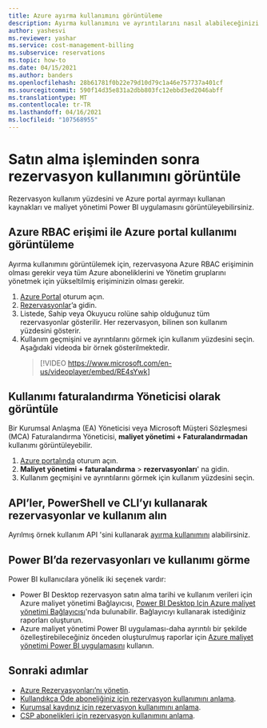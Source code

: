 ```yaml
---
title: Azure ayırma kullanımını görüntüleme
description: Ayırma kullanımını ve ayrıntılarını nasıl alabileceğinizi öğrenin.
author: yashesvi
ms.reviewer: yashar
ms.service: cost-management-billing
ms.subservice: reservations
ms.topic: how-to
ms.date: 04/15/2021
ms.author: banders
ms.openlocfilehash: 28b61781f0b22e79d10d79c1a46e757737a401cf
ms.sourcegitcommit: 590f14d35e831a2dbb803fc12ebbd3ed2046abff
ms.translationtype: MT
ms.contentlocale: tr-TR
ms.lasthandoff: 04/16/2021
ms.locfileid: "107568955"
---
```

# <a name="view-reservation-utilization-after-purchase"></a>Satın alma işleminden sonra rezervasyon kullanımını görüntüle

Rezervasyon kullanım yüzdesini ve Azure portal ayırmayı kullanan kaynakları ve maliyet yönetimi Power BI uygulamasını görüntüleyebilirsiniz.

## <a name="view-utilization-in-the-azure-portal-with-azure-rbac-access"></a>Azure RBAC erişimi ile Azure portal kullanımı görüntüleme

Ayırma kullanımını görüntülemek için, rezervasyona Azure RBAC erişiminin olması gerekir veya tüm Azure aboneliklerini ve Yönetim gruplarını yönetmek için yükseltilmiş erişiminizin olması gerekir.

1. [Azure Portal](https://portal.azure.com) oturum açın.
1. [Rezervasyonlar](https://portal.azure.com/#blade/Microsoft_Azure_Reservations/ReservationsBrowseBlade)’a gidin.
1. Listede, Sahip veya Okuyucu rolüne sahip olduğunuz tüm rezervasyonlar gösterilir. Her rezervasyon, bilinen son kullanım yüzdesini gösterir.
1. Kullanım geçmişini ve ayrıntılarını görmek için kullanım yüzdesini seçin. Aşağıdaki videoda bir örnek gösterilmektedir.
   > [!VIDEO https://www.microsoft.com/en-us/videoplayer/embed/RE4sYwk] 

## <a name="view-utilization-as-billing-administrator"></a>Kullanımı faturalandırma Yöneticisi olarak görüntüle

Bir Kurumsal Anlaşma (EA) Yöneticisi veya Microsoft Müşteri Sözleşmesi (MCA) Faturalandırma Yöneticisi, **maliyet yönetimi + Faturalandırmadan** kullanımı görüntüleyebilir.

1. [Azure portalında](https://portal.azure.com) oturum açın.
1. **Maliyet yönetimi + faturalandırma**  >  **rezervasyonları**' na gidin.
1. Kullanım geçmişini ve ayrıntılarını görmek için kullanım yüzdesini seçin.

## <a name="get-reservations-and-utilization-using-apis-powershell-and-cli"></a>API’ler, PowerShell ve CLI’yı kullanarak rezervasyonlar ve kullanım alın

Ayrılmış örnek kullanım API 'sini kullanarak [ayırma kullanımını](/rest/api/billing/enterprise/billing-enterprise-api-reserved-instance-usage) alabilirsiniz.

## <a name="see-reservations-and-utilization-in-power-bi"></a>Power BI’da rezervasyonları ve kullanımı görme

Power BI kullanıcılara yönelik iki seçenek vardır:

- Power BI Desktop rezervasyon satın alma tarihi ve kullanım verileri için Azure maliyet yönetimi Bağlayıcısı, [Power BI Desktop Için Azure maliyet yönetimi Bağlayıcısı](/power-bi/desktop-connect-azure-cost-management)'nda bulunabilir. Bağlayıcıyı kullanarak istediğiniz raporları oluşturun.
- Azure maliyet yönetimi Power BI uygulaması-daha ayrıntılı bir şekilde özelleştirebileceğiniz önceden oluşturulmuş raporlar için [Azure maliyet yönetimi Power BI uygulamasını](https://appsource.microsoft.com/product/power-bi/costmanagement.azurecostmanagementapp) kullanın.

## <a name="next-steps"></a>Sonraki adımlar

- [Azure Rezervasyonları’nı yönetin](manage-reserved-vm-instance.md).
- [Kullandıkça Öde aboneliğiniz için rezervasyon kullanımını anlama](understand-reserved-instance-usage.md).
- [Kurumsal kaydınız için rezervasyon kullanımını anlama](understand-reserved-instance-usage-ea.md).
- [CSP abonelikleri için rezervasyon kullanımını anlama](/partner-center/azure-reservations).
